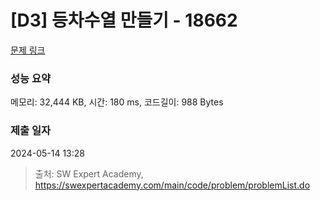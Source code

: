 # [D3] 등차수열 만들기 - 18662 

[문제 링크](https://swexpertacademy.com/main/code/problem/problemDetail.do?contestProbId=AYo-e9EKmGoDFAQI) 

### 성능 요약

메모리: 32,444 KB, 시간: 180 ms, 코드길이: 988 Bytes

### 제출 일자

2024-05-14 13:28



> 출처: SW Expert Academy, https://swexpertacademy.com/main/code/problem/problemList.do